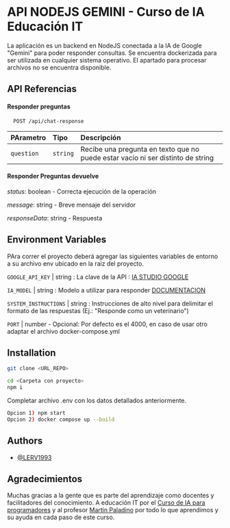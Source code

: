 
# API NODEJS GEMINI - Curso de IA Educación IT

La aplicación es un backend en NodeJS conectada a la IA de Google "Gemini" para poder responder consultas.
Se encuentra dockerizada para ser utilizada en cualquier sistema operativo.
El apartado para procesar archivos no se encuentra disponible.





## API Referencias

#### Responder preguntas

```http
  POST /api/chat-response
```

| PArametro | Tipo     | Descripción                |
| :-------- | :------- | :------------------------- |
| `question` | `string` | Recibe una pregunta en texto que no puede estar vacío ni ser distinto de string  |

#### Responder Preguntas devuelve

*status*: boolean - Correcta ejecución de la operación

*message*: string - Breve mensaje del servidor

*responseData*: string - Respuesta





## Environment Variables

PAra correr el proyecto deberá agregar las siguientes variables de entorno a su archivo env ubicado en la raiz del proyecto.

`GOOGLE_API_KEY` | string : La clave de la API : [IA STUDIO GOOGLE](https://aistudio.google.com/apikey)

`IA_MODEL` | string : Modelo a utilizar para responder [DOCUMENTACION](https://ai.google.dev/gemini-api/docs/models/gemini?hl=es-419)

`SYSTEM_INSTRUCTIONS` | string : Instrucciones de alto nivel para delimitar el formato de las respuestas (Ej.: "Responde como un veterinario")

`PORT` | number - Opcional: Por defecto es el 4000, en caso de usar otro adaptar el archivo docker-compose.yml
## Installation

```bash
git clone <URL_REPO>

cd <Carpeta con proyecto>
npm i 
```

Completar archivo .env con los datos detallados anteriormente.
```bash
Opcion 1) npm start
Opcion 2) docker compose up --build

```


    
## Authors

- [@LERV1993](https://github.com/LERV1993)


## Agradecimientos

Muchas gracias a la gente que es parte del aprendizaje como docentes y facilitadores del conocimiento.
A educación IT por el [Curso de IA para programadores](https://www.educacionit.com/curso-de-ia-para-programadores) y al profesor [Martín Paladino](https://github.com/martin-paladino) por todo lo que aprendimos y su ayuda en cada paso de este curso.